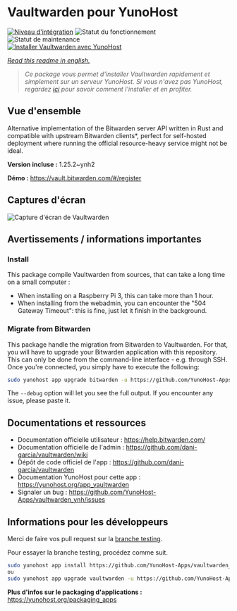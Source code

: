 <!--
N.B.: This README was automatically generated by https://github.com/YunoHost/apps/tree/master/tools/README-generator
It shall NOT be edited by hand.
-->

# Vaultwarden pour YunoHost

[![Niveau d'intégration](https://dash.yunohost.org/integration/vaultwarden.svg)](https://dash.yunohost.org/appci/app/vaultwarden) ![Statut du fonctionnement](https://ci-apps.yunohost.org/ci/badges/vaultwarden.status.svg) ![Statut de maintenance](https://ci-apps.yunohost.org/ci/badges/vaultwarden.maintain.svg)  
[![Installer Vaultwarden avec YunoHost](https://install-app.yunohost.org/install-with-yunohost.svg)](https://install-app.yunohost.org/?app=vaultwarden)

*[Read this readme in english.](./README.md)*

> *Ce package vous permet d'installer Vaultwarden rapidement et simplement sur un serveur YunoHost.
Si vous n'avez pas YunoHost, regardez [ici](https://yunohost.org/#/install) pour savoir comment l'installer et en profiter.*

## Vue d'ensemble

Alternative implementation of the Bitwarden server API written in Rust and compatible with upstream Bitwarden clients*, perfect for self-hosted deployment where running the official resource-heavy service might not be ideal.

**Version incluse :** 1.25.2~ynh2


**Démo :** https://vault.bitwarden.com/#/register

## Captures d'écran

![Capture d'écran de Vaultwarden](./doc/screenshots/screenshot1.png)

## Avertissements / informations importantes

### Install

This package compile Vaultwarden from sources, that can take a long time on a small computer :

* When installing on a Raspberry Pi 3, this can take more than 1 hour.
* When installing from the webadmin, you can encounter the "504 Gateway Timeout": this is fine, just let it finish in the background.

### Migrate from Bitwarden

This package handle the migration from Bitwarden to Vaultwarden.
For that, you will have to upgrade your Bitwarden application with this repository.
This can only be done from the command-line interface - e.g. through SSH.
Once you're connected, you simply have to execute the following:

```bash
sudo yunohost app upgrade bitwarden -u https://github.com/YunoHost-Apps/vaultwarden_ynh --debug
```

The `--debug` option will let you see the full output. If you encounter any issue, please paste it.

## Documentations et ressources

* Documentation officielle utilisateur : <https://help.bitwarden.com/>
* Documentation officielle de l'admin : <https://github.com/dani-garcia/vaultwarden/wiki>
* Dépôt de code officiel de l'app : <https://github.com/dani-garcia/vaultwarden>
* Documentation YunoHost pour cette app : <https://yunohost.org/app_vaultwarden>
* Signaler un bug : <https://github.com/YunoHost-Apps/vaultwarden_ynh/issues>

## Informations pour les développeurs

Merci de faire vos pull request sur la [branche testing](https://github.com/YunoHost-Apps/vaultwarden_ynh/tree/testing).

Pour essayer la branche testing, procédez comme suit.

``` bash
sudo yunohost app install https://github.com/YunoHost-Apps/vaultwarden_ynh/tree/testing --debug
ou
sudo yunohost app upgrade vaultwarden -u https://github.com/YunoHost-Apps/vaultwarden_ynh/tree/testing --debug
```

**Plus d'infos sur le packaging d'applications :** <https://yunohost.org/packaging_apps>
